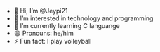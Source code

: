 - 👋 Hi, I’m @Jeypi21
- 👀 I’m interested in technology and programming
- 🌱 I’m currently learning C languange
- 😄 Pronouns: he/him
- ⚡ Fun fact: I play volleyball 

<!---
Jeypi21/Jeypi21 is a ✨ special ✨ repository because its `README.md` (this file) appears on your GitHub profile.
You can click the Preview link to take a look at your changes.
--->
